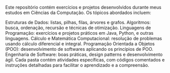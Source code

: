 Este repositório contém exercícios e projetos desenvolvidos durante meus estudos em Ciências da Computação. Os tópicos abordados incluem:

Estruturas de Dados: listas, pilhas, filas, árvores e grafos.
Algoritmos: busca, ordenação, recursão e técnicas de otimização.
Linguagens de Programação: exercícios e projetos práticos em Java, Python, e outras linguagens.
Cálculo e Matemática Computacional: resolução de problemas usando cálculo diferencial e integral.
Programação Orientada a Objetos (POO): desenvolvimento de softwares aplicando os princípios de POO.
Engenharia de Software: boas práticas, design patterns e desenvolvimento ágil.
Cada pasta contém atividades específicas, com códigos comentados e instruções detalhadas para facilitar o aprendizado e a compreensão.
